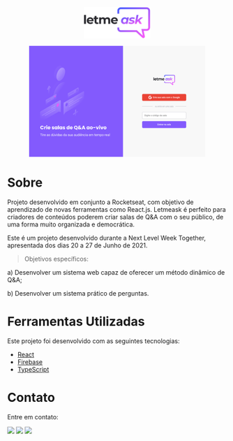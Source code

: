 <p align="center">
  <img src="https://github.com/batrizz/Letmeask/blob/master/src/assets/images/logo.svg" width="30%" /> 
</p>

<p align="center">
  <img src="https://github.com/batrizz/Letmeask/blob/master/src/assets/images/letmeask-f2874.web.app_.png" width="80%" /> 
</p>

# Sobre

<p>
Projeto desenvolvido em conjunto a Rocketseat, com objetivo de aprendizado de novas ferramentas como React.js. 
Letmeask é perfeito para criadores de conteúdos poderem criar salas de Q&A com o seu público, de uma forma muito organizada e democrática.

Este é um projeto desenvolvido durante a Next Level Week Together, apresentada dos dias 20 a 27 de Junho de 2021.

 > Objetivos específicos:

a) Desenvolver um sistema web capaz de oferecer um método dinâmico
de Q&A;

b) Desenvolver um sistema prático de perguntas.
  
</p> 

# Ferramentas Utilizadas

<p>

Este projeto foi desenvolvido com as seguintes tecnologias:
  
- [React](https://reactjs.org)
- [Firebase](https://firebase.google.com/)
- [TypeScript](https://www.typescriptlang.org/)
  
</p>

# Contato

<p> Entre em contato: </p>

<div> 
  <a href="https://instagram.com/b.atrizz" target="_blank"><img src="https://img.shields.io/badge/-Instagram-%23E4405F?style=for-the-badge&logo=instagram&logoColor=white" target="_blank"></a> 
  <a href="https://discord.gg/b.atrizz#5201" target="_blank"><img src="https://img.shields.io/badge/Discord-7289DA?style=for-the-badge&logo=discord&logoColor=white" target="_blank"></a> 
  <a href="https://www.linkedin.com/in/beatriz-nunes-b3a035202/" target="_blank"><img src="https://img.shields.io/badge/-LinkedIn-%230077B5?style=for-the-badge&logo=linkedin&logoColor=white" target="_blank"></a>
</div>

